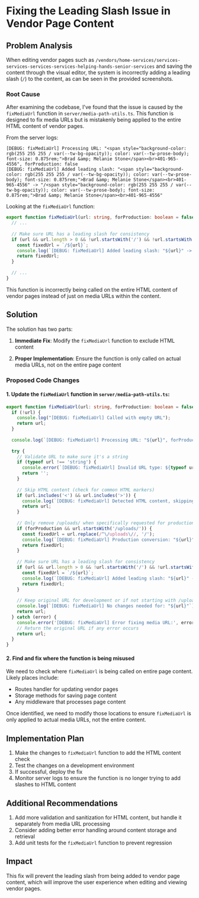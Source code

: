 # Fixing the Leading Slash Issue in Vendor Page Content

## Problem Analysis

When editing vendor pages such as `/vendors/home-services/services-services-services-services-helping-hands-senior-services` and saving the content through the visual editor, the system is incorrectly adding a leading slash (`/`) to the content, as can be seen in the provided screenshots.

### Root Cause

After examining the codebase, I've found that the issue is caused by the `fixMediaUrl` function in `server/media-path-utils.ts`. This function is designed to fix media URLs but is mistakenly being applied to the entire HTML content of vendor pages.

From the server logs:
```
[DEBUG: fixMediaUrl] Processing URL: "<span style="background-color: rgb(255 255 255 / var(--tw-bg-opacity)); color: var(--tw-prose-body); font-size: 0.875rem;">Brad &amp; Melanie Stone</span><br>401-965-4556", forProduction: false
[DEBUG: fixMediaUrl] Added leading slash: "<span style="background-color: rgb(255 255 255 / var(--tw-bg-opacity)); color: var(--tw-prose-body); font-size: 0.875rem;">Brad &amp; Melanie Stone</span><br>401-965-4556" -> "/<span style="background-color: rgb(255 255 255 / var(--tw-bg-opacity)); color: var(--tw-prose-body); font-size: 0.875rem;">Brad &amp; Melanie Stone</span><br>401-965-4556"
```

Looking at the `fixMediaUrl` function:

```typescript
export function fixMediaUrl(url: string, forProduction: boolean = false): string {
  // ...
  
  // Make sure URL has a leading slash for consistency
  if (url && url.length > 0 && !url.startsWith('/') && !url.startsWith('http')) {
    const fixedUrl = `/${url}`;
    console.log(`[DEBUG: fixMediaUrl] Added leading slash: "${url}" -> "${fixedUrl}"`);
    return fixedUrl;
  }
  
  // ...
}
```

This function is incorrectly being called on the entire HTML content of vendor pages instead of just on media URLs within the content.

## Solution

The solution has two parts:

1. **Immediate Fix**: Modify the `fixMediaUrl` function to exclude HTML content

2. **Proper Implementation**: Ensure the function is only called on actual media URLs, not on the entire page content

### Proposed Code Changes

#### 1. Update the `fixMediaUrl` function in `server/media-path-utils.ts`:

```typescript
export function fixMediaUrl(url: string, forProduction: boolean = false): string {
  if (!url) {
    console.log("[DEBUG: fixMediaUrl] Called with empty URL");
    return url;
  }
  
  console.log(`[DEBUG: fixMediaUrl] Processing URL: "${url}", forProduction: ${forProduction}`);
  
  try {
    // Validate URL to make sure it's a string
    if (typeof url !== 'string') {
      console.error(`[DEBUG: fixMediaUrl] Invalid URL type: ${typeof url}`);
      return '';
    }
    
    // Skip HTML content (check for common HTML markers)
    if (url.includes('<') && url.includes('>')) {
      console.log(`[DEBUG: fixMediaUrl] Detected HTML content, skipping URL fixing`);
      return url;
    }
    
    // Only remove /uploads/ when specifically requested for production
    if (forProduction && url.startsWith('/uploads/')) {
      const fixedUrl = url.replace(/^\/uploads\//, '/');
      console.log(`[DEBUG: fixMediaUrl] Production conversion: "${url}" -> "${fixedUrl}"`);
      return fixedUrl;
    }
    
    // Make sure URL has a leading slash for consistency
    if (url && url.length > 0 && !url.startsWith('/') && !url.startsWith('http')) {
      const fixedUrl = `/${url}`;
      console.log(`[DEBUG: fixMediaUrl] Added leading slash: "${url}" -> "${fixedUrl}"`);
      return fixedUrl;
    }
    
    // Keep original URL for development or if not starting with /uploads/
    console.log(`[DEBUG: fixMediaUrl] No changes needed for: "${url}"`);
    return url;
  } catch (error) {
    console.error('[DEBUG: fixMediaUrl] Error fixing media URL:', error);
    // Return the original URL if any error occurs
    return url;
  }
}
```

#### 2. Find and fix where the function is being misused

We need to check where `fixMediaUrl` is being called on entire page content. Likely places include:

- Routes handler for updating vendor pages
- Storage methods for saving page content
- Any middleware that processes page content

Once identified, we need to modify those locations to ensure `fixMediaUrl` is only applied to actual media URLs, not the entire content.

## Implementation Plan

1. Make the changes to `fixMediaUrl` function to add the HTML content check
2. Test the changes on a development environment
3. If successful, deploy the fix
4. Monitor server logs to ensure the function is no longer trying to add slashes to HTML content

## Additional Recommendations

1. Add more validation and sanitization for HTML content, but handle it separately from media URL processing
2. Consider adding better error handling around content storage and retrieval
3. Add unit tests for the `fixMediaUrl` function to prevent regression

## Impact

This fix will prevent the leading slash from being added to vendor page content, which will improve the user experience when editing and viewing vendor pages.